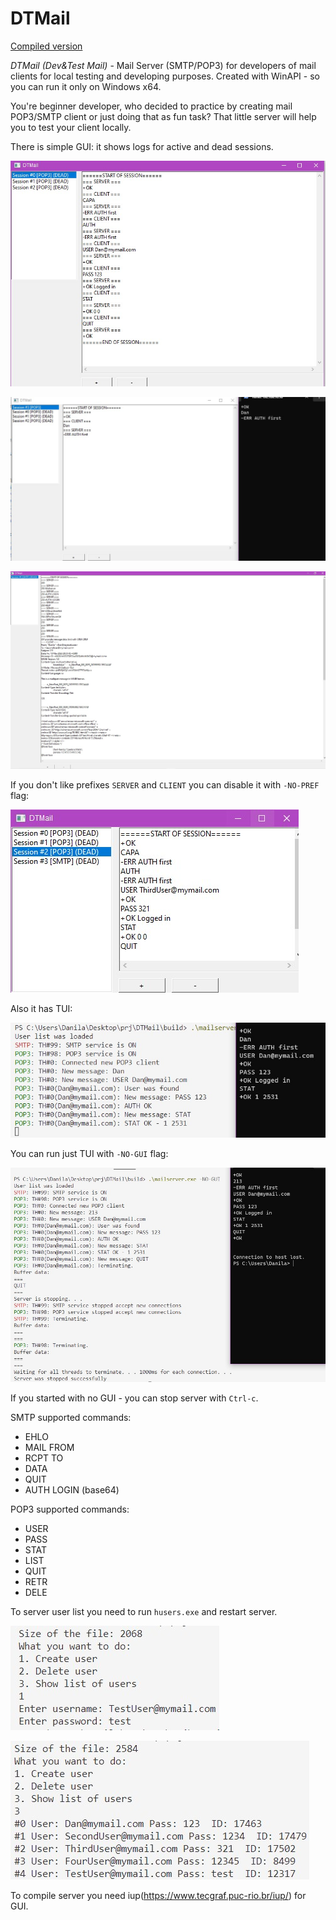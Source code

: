 # DTMail

[Compiled version](https://github.com/DanArmor/DTMail/releases)

*DTMail (Dev&Test Mail)* - Mail Server (SMTP/POP3) for developers of mail clients for local testing and developing purposes. Created with WinAPI - so you can run it only on Windows x64.

You're beginner developer, who decided to practice by creating mail POP3/SMTP client or just doing that as fun task? That little server will help you to test your client locally.

There is simple GUI: it shows logs for active and dead sessions.

![1.jpg](ForReadme/1.jpg)

![2.jpg](ForReadme/2.jpg)

![4.jpg](ForReadme/4.jpg)

If you don't like prefixes `SERVER` and `CLIENT` you can disable it with `-NO-PREF` flag:

![3.jpg](ForReadme/3.jpg)

Also it has TUI:

![5.jpg](ForReadme/5.jpg)

You can run just TUI with `-NO-GUI` flag:

![6.jpg](ForReadme/6.jpg)

If you started with no GUI - you can stop server with `Ctrl-c`.


SMTP supported commands:
* EHLO
* MAIL FROM
* RCPT TO
* DATA
* QUIT
* AUTH LOGIN (base64)

POP3 supported commands:
* USER
* PASS
* STAT
* LIST
* QUIT
* RETR
* DELE

To server user list you need to run `husers.exe` and restart server.


![7.jpg](ForReadme/7.jpg)

![8.jpg](ForReadme/8.jpg)

To compile server you need iup(https://www.tecgraf.puc-rio.br/iup/) for GUI.